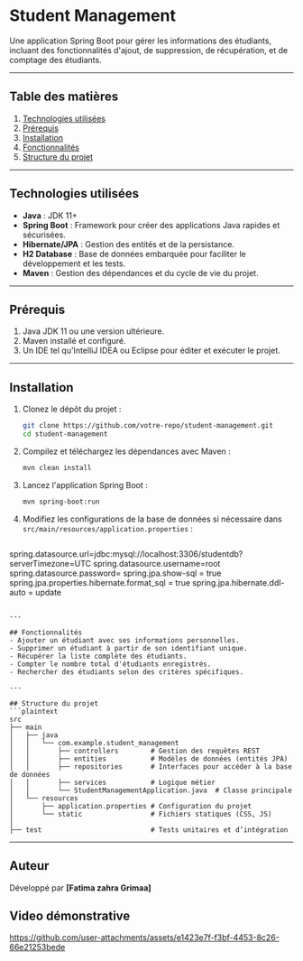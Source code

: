 # Student Management

Une application Spring Boot pour gérer les informations des étudiants, incluant des fonctionnalités d'ajout, de suppression, de récupération, et de comptage des étudiants.

---

## Table des matières
1. [Technologies utilisées](#technologies-utilisées)  
2. [Prérequis](#prérequis)  
3. [Installation](#installation)  
4. [Fonctionnalités](#fonctionnalités)  
5. [Structure du projet](#structure-du-projet)  

---

## Technologies utilisées
- **Java** : JDK 11+  
- **Spring Boot** : Framework pour créer des applications Java rapides et sécurisées.  
- **Hibernate/JPA** : Gestion des entités et de la persistance.  
- **H2 Database** : Base de données embarquée pour faciliter le développement et les tests.  
- **Maven** : Gestion des dépendances et du cycle de vie du projet.  

---

## Prérequis
1. Java JDK 11 ou une version ultérieure.  
2. Maven installé et configuré.  
3. Un IDE tel qu'IntelliJ IDEA ou Eclipse pour éditer et exécuter le projet.

---

## Installation
1. Clonez le dépôt du projet :
   ```bash
   git clone https://github.com/votre-repo/student-management.git
   cd student-management
   ```

2. Compilez et téléchargez les dépendances avec Maven :
   ```bash
   mvn clean install
   ```

3. Lancez l'application Spring Boot :
   ```bash
   mvn spring-boot:run
   ```

4. Modifiez les configurations de la base de données si nécessaire dans `src/main/resources/application.properties` :
   ```properties
spring.datasource.url=jdbc:mysql://localhost:3306/studentdb?serverTimezone=UTC
spring.datasource.username=root
spring.datasource.password=
spring.jpa.show-sql = true
spring.jpa.properties.hibernate.format_sql = true
spring.jpa.hibernate.ddl-auto = update
   ```

---

## Fonctionnalités
- Ajouter un étudiant avec ses informations personnelles.  
- Supprimer un étudiant à partir de son identifiant unique.  
- Récupérer la liste complète des étudiants.  
- Compter le nombre total d'étudiants enregistrés.  
- Rechercher des étudiants selon des critères spécifiques.  

---

## Structure du projet
```plaintext
src
├── main
│   ├── java
│   │   └── com.example.student_management
│   │       ├── controllers        # Gestion des requêtes REST
│   │       ├── entities           # Modèles de données (entités JPA)
│   │       ├── repositories       # Interfaces pour accéder à la base de données
│   │       ├── services           # Logique métier
│   │       └── StudentManagementApplication.java  # Classe principale
│   └── resources
│       ├── application.properties # Configuration du projet
│       └── static                 # Fichiers statiques (CSS, JS)
│
├── test                           # Tests unitaires et d’intégration
```

---

## Auteur
Développé par **[Fatima zahra Grimaa]**

## Video démonstrative


https://github.com/user-attachments/assets/e1423e7f-f3bf-4453-8c26-66e21253bede


